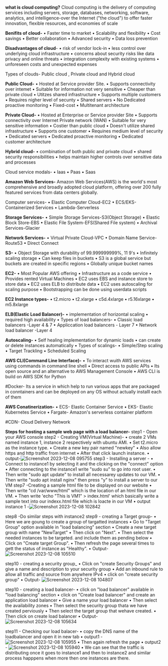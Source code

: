 **what is cloud computing?**
Cloud computing is the delivery of computing services including servers, storage, databases, networking, software, analytics, and intelligence-over the Internet ("the cloud") to offer faster innovation, flexible resources, and economies of scale

**Benifits of cloud-**
• Faster time to market
• Scalability and flexibility
• Cost savings
• Better collaboration
• Advanced security
• Data loss prevention

**Disadvantages of cloud**-
• risk of vendor lock-in
• less control over underlying cloud infrastructure
• concerns about security risks like data privacy and online threats
• integration complexity with existing systems
• unforeseen costs and unexpected expenses

Types of clouds- Public cloud , Private cloud and Hybrid cloud

**Public Cloud-**
• Hosted at Service provider Site.
• Supports connectivity over intemet
• Suitable for information not very sensitive
• Cheaper than private cloud
• Utitzes shared infrastructure
• Supports multiple customers
• Requires nigher level of secunty
• Shared servers
• No Dedicated proactive monitoring
• Fixed-cost
• Multitenant architecture

**Private Cloud-**
• Hosted at Enterprise or Service provider Site
• Supports connectivity over Internet Private network (WAN)
• Suitable for very sensitive information
• Costier than public cloud
• Doesn't utilize shared infrastructure
• Supports one customer
• Requines medium level of security
• Dedicated servers
• Dedicated proactive monitoring
• Dedicated customer architecture

**Hybrid cloud-**
• combination of both public and private cloud
• shared security responsibilities
• helps maintain higher controls over sensitive data and processes

Cloud service modals-
• Iaas
• Paas
• Saas

**Amazon Web Services-**
Amazon Web Services(AWS) is the world's most comprehensive and broadly adopted cloud platform, offering over 200 fully featured services from data centers globally.

Computer services-
• Elastic Computer Cloud-EC2
• ECS/EKS-Containerized Services
• Lambda-Serverless

**Storage Services-**
• Simple Storage Services-S3(Object Storage)
• Elastic Block Store-EBS
• Elastic File System-EFS(Shared File system)
• Archival Services-Glacier

**Network Services-**
• Virtual Private Cloud-VPC
• Domain Name Service-Route53
• Direct Connect

**S3-**
• Object Storage with durability of 99.999999999%, 11 9's
• Infinitely scaling storage
• Can keep files in buckets
• S3 is a global service but buckets are created in specific regions
• Globally unique bucket names

**EC2-**
• Most Popular AWS offering
• Infrastructure as a code service
• Provides rented Virtual Machines
• EC2 uses EBS and instance store to store data
• EC2 uses ELB to distribute data
• EC2 uses autoscaling for scaling purpose
• Bootstrapping can be done using userdata scripts

**EC2 Instance types-**
• t2.micro
• t2.xlarge
• c5d.4xlarge
• r5.16xlarge
• m5.8xlarge

**ELB(Elastic Load Balancer)-**
  • implementation of horizontal scaling
  • required high availability
  • Types of load balancers-
     • Classic load balancers -Layer 4 & 7
     • Appliccation load balancers - Layer 7
     • Network load balancer -Layer 4

**Autoscaling-**
  • Self healing implementation for dynamic loads
  • can create  or delete instances automatically
  • Types of scalings-
    • Simple/Step scaling
    • Target Trackling
    • Scheduled Scaling

**AWS CLI(Command Line Interface)-**
  • To interact wuith AWS services using commands in command line shell
  • Direct access to public APIs
  • Its open source and an alternative to AWS Management Console
  • AWS CLI is build  on AWS SDK for Python

#Docker- Its a service in which help to run various apps that are packaged in conntainers and can be deployed on any OS without  actually installl each of them

**AWS Conatinerization-**
  • ECS- Elastic Container Service
  • EKS- Elastic Kubernetes Service
  • Fargate- Amazon's serverless container platform

#CDN- Cloud Delivery Network

**Steps for hosting a sample web page with  a load balancer-**
step1 - Open your AWS console
step2 - Creating VM(Virtual Machine)-
    • create 2 VMs named instance 1, instance 2 respectively with ubuntu AMI.
    • Set t2.micro as the instance type.
    • Create a new key pair named "newkey"
    • Also allow https and http traffic from internet
    • After that click launch instance.
    • output-![Screenshot 2023-12-08 095755](https://github.com/userramanujan/notes/assets/145014171/4a153003-77c3-4e25-a0a1-4849e6b644fc)
step3 - Installing a server -
     • Connect to instance1 by selecting it and the clicking on the "connect" option 
     • After connecting to the instance1 write "sudo su" to go into root user.
     • Then write "sudo apt update" to install all necessarey updates to our VM.
     • Then write "sudo apt install nginx" then press "y" to install a server to our VM
step7 -Creating a sample html file to be displayed on our website
    • Then write "cd /var/www/html" which is the location of an html file in our VM.
    • Then write 'echo "This is VM1" > index.html' which basically write a sample text into our indexx.html file which is loacte in our VM
    • output instance 1 -![Screenshot 2023-12-08 102842](https://github.com/userramanujan/notes/assets/145014171/c05a6ec7-2564-4f81-90ca-907298406663)

step8 -Do similar steps with instance2
step9 - creating a Target group-
      • Here we are goung to create a group of targatted instances
      • Go to "Target Group" option available in "load balancing" section
      • Create a new target group with  name "NewTarget"
      • Then click on "Next".
      • Then select the needed instances to be targeted. and include them as pending below
      • Click on "Create target Group".
      • Then refresh the page several times to gett the status of instance as "Healthy".
      • Output- ![Screenshot 2023-12-08 105510](https://github.com/userramanujan/notes/assets/145014171/3d2ade16-a4c9-4ebc-a302-88b8c0a1d8d5)

step10 - creating a security group_
      • Click on "create Security Groups" and give a name and description to your security group
      • Add an inbound rule to allow all traffic and source from anywhere IPv4
      • click on "create security group"
      • Output- ![Screenshot 2023-12-08 104807](https://github.com/userramanujan/notes/assets/145014171/93723989-a928-4056-a9dd-15d8e30e44e6)

step10 - creating a load balancer-
      • click on "load balancer" available in "load balancing" section
      • click on "Create load balancer" and create an application load balancer
      • Give a name your load balancer
      • Then select the availability zones
      • Then select the security group thata we have created perviously
      • Then select the target group that wehave created.
      • Then click on create load balancer
      • Output- ![Screenshot 2023-12-08 105634](https://github.com/userramanujan/notes/assets/145014171/9c35fcf8-b6ce-410f-a18f-8aaf27476b6d)

step11 - Checking our load balacer-
      • copy the DNS name of the loadbalancer and open it in new tab 
      • output1 -![Screenshot 2023-12-08 105955](https://github.com/userramanujan/notes/assets/145014171/48bd16fc-3469-4dfd-8839-6b84f51e3599)
      • Then again refresh the page
      • output2 - ![Screenshot 2023-12-08 105940](https://github.com/userramanujan/notes/assets/145014171/37dd07e8-f277-4bf0-aaa7-69753ee56f44)
      • We can see that  the traffic is distributing once it goes to instance1 and then to instance2 and similar process happpens when more then one instances are there.
